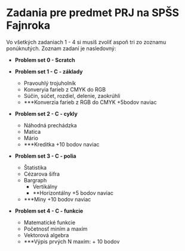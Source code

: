 # Zadania pre predmet PRJ na SPŠS Fajnroka

Vo všetkých zadaniach 1 - 4 si musíš zvoliť aspoň tri zo zoznamu ponúknutých. Zoznam zadaní je nasledovný:

- **Problem set 0 - Scratch**

- **Problem set 1 - C - základy**

  - Pravouhlý trojuholník
  - Konveryia farieb z CMYK do RGB
  - Súčin, súčet, rozdiel, delenie, zaokrúhli
  - \*\*\*Konverzia farieb z RGB do CMYK +5bodov naviac

- **Problem set 2 - C - cykly**

  - Náhodná prechádzka
  - Matica
  - Mário
  - \*\*\*Kreditka +10 bodov naviac

- **Problem set 3 - C - polia**

  - Štatistika
  - Cézarova šifra
  - Bargraph
    - Vertikálny
    - \*\*Horizontálny +5 bodov naviac
  - \*\*\*Míny +10 bodov naviac

- **Problem set 4 - C - funkcie**
  - Matematické funkcie
  - Početnosť miním a maxím
  - Vektorová algebra
  - \*\*\*Výpis prvých N maxím: + 10 bodov
